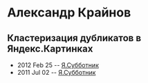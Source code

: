 # Александр Крайнов

## Кластеризация дубликатов в Яндекс.Картинках
- 2012 Feb 25 -- [Я.Субботник](https://events.yandex.ru/lib/talks/159/)    
- 2011 Jul 02 -- [Я.Субботник](https://events.yandex.ru/lib/talks/226/)    
